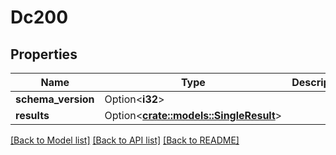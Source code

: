 # Dc200

## Properties

Name | Type | Description | Notes
------------ | ------------- | ------------- | -------------
**schema_version** | Option<**i32**> |  | [optional]
**results** | Option<[**crate::models::SingleResult**](singleResult.md)> |  | [optional]

[[Back to Model list]](../README.md#documentation-for-models) [[Back to API list]](../README.md#documentation-for-api-endpoints) [[Back to README]](../README.md)


